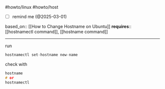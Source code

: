 #howto/linux #howto/host

- [ ] remind me (@2025-03-01)

based_on:: [[How to Change Hostname on Ubuntu]]
**requires**:: [[hostnamectl command]], [[hostname command]]
___
run 
```c
hostnamectl set-hostname new-name
```

check with
```c
hostname
# or 
hostnamectl
```
